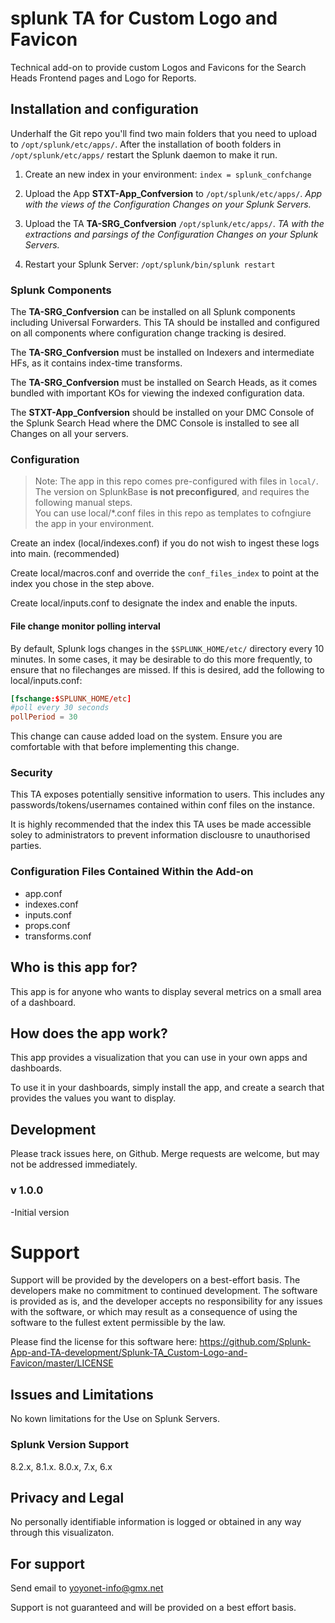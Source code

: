 # splunk TA for Custom Logo and Favicon

Technical add-on to provide custom Logos and Favicons for the Search Heads Frontend pages and Logo for Reports.

## Installation and configuration
Underhalf the Git repo you'll find two main folders that you need to upload to `/opt/splunk/etc/apps/`.
After the installation of booth folders in `/opt/splunk/etc/apps/` restart the Splunk daemon to make it run.

1. Create an new index in your environment: `index = splunk_confchange`

2. Upload the App **STXT-App_Confversion** to `/opt/splunk/etc/apps/`.
_App with the views of the Configuration Changes on your Splunk Servers._

3. Upload the TA  **TA-SRG_Confversion** `/opt/splunk/etc/apps/`.
_TA with the extractions and parsings of the Configuration Changes on your Splunk Servers._

4. Restart your Splunk Server: `/opt/splunk/bin/splunk restart`

### Splunk Components

The **TA-SRG_Confversion** can be installed on all Splunk components including Universal Forwarders. This TA should be installed and configured on all components where configuration change tracking is desired.

The **TA-SRG_Confversion** must be installed on Indexers and intermediate HFs, as it contains index-time transforms. 

The **TA-SRG_Confversion** must be installed on Search Heads, as it comes bundled with important KOs for viewing the indexed configuration data. 

The **STXT-App_Confversion** should be installed on your DMC Console of the Splunk Search Head where the DMC Console is installed to see all Changes on all your servers.

### Configuration

> Note: The app in this repo comes pre-configured with files in `local/`. The version on SplunkBase **is not preconfigured**, and requires the following manual steps.  
You can use local/*.conf files in this repo as templates to cofngiure the app in your environment.

Create an index (local/indexes.conf) if you do not wish to ingest these logs into main. (recommended)

Create local/macros.conf and override the `conf_files_index` to point at the index you chose in the step above. 

Create local/inputs.conf to designate the index and enable the inputs. 

#### File change monitor polling interval

By default, Splunk logs changes in the `$SPLUNK_HOME/etc/` directory every 10 minutes. In some cases, it may be desirable to do this more frequently, to ensure that no filechanges are missed. If this is desired, add the following to local/inputs.conf:
```conf
[fschange:$SPLUNK_HOME/etc]
#poll every 30 seconds
pollPeriod = 30
```

This change can cause added load on the system. Ensure you are comfortable with that before implementing this change. 

### Security

This TA exposes potentially sensitive information to users. This includes any passwords/tokens/usernames contained within conf files on the instance. 

It is highly recommended that the index this TA uses be made accessible soley to administrators to prevent information disclousre to unauthorised parties. 

### Configuration Files Contained Within the Add-on
- app.conf
- indexes.conf
- inputs.conf
- props.conf
- transforms.conf




## Who is this app for?
This app is for anyone who wants to display several metrics on a small area of a dashboard.

## How does the app work?
This app provides a visualization that you can use in your own apps and dashboards.

To use it in your dashboards, simply install the app, and create a search that provides the values you want to display.


## Development
Please track issues here, on Github. Merge requests are welcome, but may not be addressed immediately. 

### v 1.0.0
-Initial version

# Support

Support will be provided by the developers on a best-effort basis. The developers make no commitment to continued development. The software is provided as is, and the developer accepts no responsibility for any issues with the software, or which may result as a consequence of using the software to the fullest extent permissible by the law.

Please find the license for this software here: https://github.com/Splunk-App-and-TA-development/Splunk-TA_Custom-Logo-and-Favicon/master/LICENSE


## Issues and Limitations
No kown limitations for the Use on Splunk Servers.

### Splunk Version Support
8.2.x, 8.1.x. 8.0.x, 7.x, 6.x


## Privacy and Legal
No personally identifiable information is logged or obtained in any way through this visualizaton.

## For support
Send email to yoyonet-info@gmx.net

Support is not guaranteed and will be provided on a best effort basis.